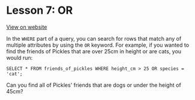 # Lesson 7: OR

[View on website](https://www.sql-easy.com/or)

In the `WHERE` part of a query, you can search for rows that match any of multiple attributes by using the `OR` keyword. For example, if you wanted to find the friends of Pickles that are over 25cm in height or are cats, you would run:

`SELECT * FROM friends_of_pickles WHERE height_cm > 25 OR species = 'cat';`

Can you find all of Pickles' friends that are dogs or under the height of 45cm?
